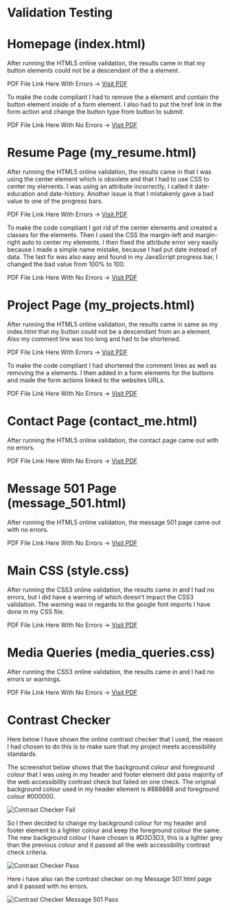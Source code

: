 # Validation Testing

# Homepage (index.html)

After running the HTML5 online validation, the results came in that my button elements could not be a descendant of the a element. 

PDF File Link Here With Errors -> [Visit PDF](https://github.com/ifti-khan/ifti-khan-milestone-project-1/blob/master/writeup_files/validation/html5/homepage_validation_results_with_errors.pdf)

To make the code compliant I had to remove the a element and contain the button element inside of a form element. I also had to put the href link in the form action and change the button type from button to submit.

PDF File Link Here With No Errors -> [Visit PDF](https://github.com/ifti-khan/ifti-khan-milestone-project-1/blob/master/writeup_files/validation/html5/homepage_validation_results_no_errors.pdf)

# Resume Page (my_resume.html)

After running the HTML5 online validation, the results came in that I was using the center element which is obsolete and that I had to use CSS to center my elements. I was using an attribute incorrectly, I called it date-education and date-history. Another issue is that I mistakenly gave a bad value to one of the progress bars.

PDF File Link Here With Errors -> [Visit PDF](https://github.com/ifti-khan/ifti-khan-milestone-project-1/blob/master/writeup_files/validation/html5/resume_page_validation_results_with_errors.pdf)

To make the code compliant I got rid of the center elements and created a classes for the elements. Then I used the CSS the margin-left and margin-right auto to center my elements. I then fixed the attribute error very easily because I made a simple name mistake, because I had put date instead of data. The last fix was also easy and found in my JavaScript progress bar, I changed the bad value from 100% to 100.

PDF File Link Here With No Errors -> [Visit PDF](https://github.com/ifti-khan/ifti-khan-milestone-project-1/blob/master/writeup_files/validation/html5/resume_page_validation_results_no_errors.pdf)

# Project Page (my_projects.html)

After running the HTML5 online validation, the results came in same as my index.html that my button could not be a descendant from an a element. Also my comment line was too long and had to be shortened. 

PDF File Link Here With Errors -> [Visit PDF](https://github.com/ifti-khan/ifti-khan-milestone-project-1/blob/master/writeup_files/validation/html5/project_page_validation_results_with_errors.pdf)

To make the code compliant I had shortened the comment lines as well as removing the a elements. I then added in a form elements for the buttons and made the form actions linked to the websites URLs. 

PDF File Link Here With No Errors -> [Visit PDF](https://github.com/ifti-khan/ifti-khan-milestone-project-1/blob/master/writeup_files/validation/html5/project_page_validation_results_no_errors.pdf)

# Contact Page (contact_me.html)

After running the HTML5 online validation, the contact page came out with no errors. 

PDF File Link Here With No Errors -> [Visit PDF]( https://github.com/ifti-khan/ifti-khan-milestone-project-1/blob/master/writeup_files/validation/html5/contact_page_validation_results_no_errors.pdf)

# Message 501 Page (message_501.html)

After running the HTML5 online validation, the message 501 page came out with no errors.

PDF File Link Here With No Errors -> [Visit PDF]( https://github.com/ifti-khan/ifti-khan-milestone-project-1/blob/master/writeup_files/validation/html5/message501_page_validation_results_no_errors.pdf)

# Main CSS (style.css)

After running the CSS3 online validation, the results came in and I had no errors, but I did have a warning of which doesn’t impact the CSS3 validation. The warning was in regards to the google font imports I have done in my CSS file.

PDF File Link Here With No Errors -> [Visit PDF](https://github.com/ifti-khan/ifti-khan-milestone-project-1/blob/master/writeup_files/validation/css3/main_css_validation_results_no_errors.pdf)

# Media Queries (media_queries.css)

After running the CSS3 online validation, the results came in and I had no errors or warnings. 

PDF File Link Here With No Errors -> [Visit PDF](https://github.com/ifti-khan/ifti-khan-milestone-project-1/blob/master/writeup_files/validation/css3/media_queries_validation_results_no_errors.pdf)

# Contrast Checker

Here below I have shown the online contrast checker that I used, the reason I had chosen to do this is to make sure that my project meets accessibility standards. 

The screenshot below shows that the background colour and foreground colour that I was using in my header and footer element did pass majority of the web accessibility contrast check but failed on one check. The original background colour used in my header element is #888888 and foreground colour #000000.

![Contrast Checker Fail]( https://github.com/ifti-khan/ifti-khan-milestone-project-1/blob/master/writeup_files/validation/contrast/contrast_check_fail.png)

So I then decided to change my background colour for my header and footer element to a lighter colour and keep the foreground colour the same. The new background colour I have chosen is #D3D3D3, this is a lighter grey than the previous colour and it passed all the web accessibility contrast check criteria. 

![Contrast Checker Pass]( https://github.com/ifti-khan/ifti-khan-milestone-project-1/blob/master/writeup_files/validation/contrast/contrast_check_pass.png)

Here i have also ran the contrast checker on my Message 501 html page and it passed with no errors.

![Contrast Checker Message 501 Pass]( https://github.com/ifti-khan/ifti-khan-milestone-project-1/blob/master/writeup_files/validation/contrast/contrast_check_message501_page_pass.jpg)

